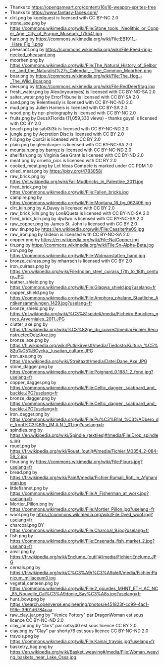 * Thanks to https://opengameart.org/content/16x16-weapon-sprites-free
* Thanks to https://www.fantasy-faces.com/
* dirt.png by kqedquest is licensed with CC BY-NC 2.0
* stone_axe.png by https://commons.wikimedia.org/wiki/File:Stone_tools,_Neolithic_or_Copper_Age,_City_of_Prague_Museum,_175541.jpg
* hare.png by https://commons.wikimedia.org/wiki/File:EB1911_-_Hare_Fig_1.png
* pheasant.png by https://commons.wikimedia.org/wiki/File:Reed-ring-necked_pheasant.png
* moorhen.png by https://commons.wikimedia.org/wiki/File:The_Natural_History_of_Selborne,_and_the_Naturalist%27s_Calendar_-_The_Common_Moorhen.png
* boar.png by https://commons.wikimedia.org/wiki/File:The_Hog_-_The_Wild_Boar.png
* deer.png by https://commons.wikimedia.org/wiki/File:RedDeerStag.jpg
* fresh_water.png  by Alex(inyoureyes) is licensed with CC BY-NC-SA 2.0
* salter_water.png by ErrorTribune is licensed with CC BY-SA 2.0
* sand.png by Relentlessly is licensed with CC BY-NC-ND 2.0
* mud.png by Julien Harneis is licensed with CC BY-SA 2.0
* wood.png by npr-photography is licensed with CC BY-NC 2.0
* fruits.png by DeusXFlorida (11,059,330 views) - thanks guys! is licensed with CC BY 2.0
* beach.png by sabl3t3k is licensed with CC BY-NC-ND 2.0
* jungle.png by Accretion Disc is licensed with CC BY 2.0
* hill.png by Cost3l is licensed with CC BY 2.0
* plain.png by glennharper is licensed with CC BY-NC-SA 2.0
* mountain.png by barnyz is licensed with CC BY-NC-ND 2.0
* shellfish.png by Virginia Sea Grant is licensed with CC BY-ND 2.0
* meat.png by ornello_pics is licensed with CC BY 2.0
* cooked_meat.png by Let Ideas Compete is marked under CC PDM 1.0
* dried_meat.png by https://pixy.org/4783058/
* raw_brick.png by https://et.wikipedia.org/wiki/Fail:Mudbricks_in_Palestine_2011.jpg
* fired_brick.png by https://commons.wikimedia.org/wiki/File:Fallen_bricks.jpg
* campire.png by https://commons.wikimedia.org/wiki/File:Montana_16_bg_062406.jpg
* dirt_kiln.png by A.Davey is licensed with CC BY 2.0
* raw_brick_kiln.png by Lon&Queta is licensed with CC BY-NC-SA 2.0
* fired_brick_kiln.png by djwtwo is licensed with CC BY-NC-SA 2.0
* raw_copper.png by James St. John is licensed with CC BY 2.0
* raw_tin.png by https://en.wikipedia.org/wiki/File:Cassiterite09.jpg
* raw_iron.png by Gideon is licensed with CC BY-NC-SA 2.0
* copper.png by https://en.wikipedia.org/wiki/File:NatCopper.jpg
* tin.png by https://commons.wikimedia.org/wiki/File:Sn-Alpha-Beta.jpg
* iron.png by https://commons.wikimedia.org/wiki/File:Widmanstatten_hand.jpg
* bronze_cuirass.png by mharrsch is licensed with CC BY 2.0
* iron_cuirass.png by https://en.wikipedia.org/wiki/File:Indian_steel_cuirass_17th_to_18th_century.JPG
* leather_shield.png by https://commons.wikimedia.org/wiki/File:Glagwa_shield.jpg?uselang=fr
* copper_shield.png by https://commons.wikimedia.org/wiki/File:Amphora_phalanx_Staatliche_Antikensammlungen_1429.jpg?uselang=fr
* bronze_shield.png by https://pt.wikipedia.org/wiki/%C3%81spide#/media/Ficheiro:Boucliers_grecs_Arverniales_2011.JPG
* clutter_axe.png by https://fr.wikipedia.org/wiki/%C3%82ge_du_cuivre#/media/Fichier:ReconstructedOetziAxe.jpg
* bronze_axe.png by https://fi.wikipedia.org/wiki/Putkikirves#/media/Tiedosto:Kultura_%C5%82u%C5%BCycka,_lusatian_culture.JPG
* iron_axe.png by https://de.wikipedia.org/wiki/Streitaxt#/media/Datei:Dane_Axe.JPG
* stone_dagger.png by https://commons.wikimedia.org/wiki/File:Poignard_0.188.1_2_fond.jpg?uselang=fr
* copper_dagger.png by https://commons.wikimedia.org/wiki/File:Celtic_dagger,_scabbard_and_buckle.JPG?uselang=fr
* bronze_dagger.png by https://commons.wikimedia.org/wiki/File:Celtic_dagger,_scabbard_and_buckle.JPG?uselang=fr
* iron_dagger.png by https://commons.wikimedia.org/wiki/File:Pu%C3%B1al_%C3%ADbero_de_front%C3%B3n_(M.A.N.)_01.jpg?uselang=fr
* spindles.png by https://en.wikipedia.org/wiki/Spindle_(textiles)#/media/File:Drop_spindles.jpg
* rouet.png by https://fr.wikipedia.org/wiki/Rouet_(outil)#/media/Fichier:M0354_2-084-56_2.jpg
* flour.png by https://commons.wikimedia.org/wiki/File:Flours.jpg?uselang=fr
* bread.png by https://fr.wikipedia.org/wiki/Pain#/media/Fichier:Rumali_Roti_in_Afghanistan.jpg
* littlefishnet.png by https://commons.wikimedia.org/wiki/File:A_Fisherman_at_work.jpg?uselang=fr
* Mortier_Pillon.png by https://commons.wikimedia.org/wiki/File:Mortier_Pillon.jpg?uselang=fr
* wool.png by https://commons.wikimedia.org/wiki/File:Dyed_wool.jpg?uselang=fr
* charcoal.png BY https://commons.wikimedia.org/wiki/File:Charcoal_9.jpg?uselang=fr
* fish.png by https://commons.wikimedia.org/wiki/File:Ensenada_fish_market_2.jpg?uselang=fr
* anvil.png by https://fr.wikipedia.org/wiki/Enclume_(outil)#/media/Fichier:Enclume.JPG
* cereals.png by https://fr.wikipedia.org/wiki/C%C3%A9r%C3%A9ale#/media/Fichier:Panicum_miliaceum0.jpg
* vegetal_canteen.png by https://commons.wikimedia.org/wiki/File:2_gourdes_MHNT_ETH_AC_NC_85_Nouvelle_Cal%C3%A9donie_Sav%C3%A8s.jpg?uselang=fr
* hunt_bow.png by https://search.openverse.engineering/photos/e451823f-cc99-4ac1-916e-3901d6784caa
* raw_clay_jar.png by "Venice Pottery" par DragonWoman est sous licence CC BY-NC-ND 2.0
* clay_jar.png by "Jars" par oatsy40 est sous licence CC BY 2.0
* clay.png by "Clay" par shorty76 est sous licence CC BY-NC-ND 2.0
* travois.png by https://commons.wikimedia.org/wiki/File:Kainai_travois.jpg?uselang=fr
* basketry_bag.png by https://en.wikipedia.org/wiki/Basket_weaving#/media/File:Woman_weaving_baskets_near_Lake_Ossa.jpg
